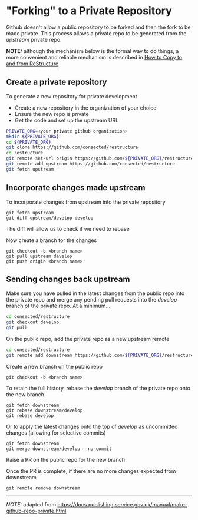 # "Forking" to a Private Repository

Github doesn't allow a public repository to be forked and then the fork to be made private. This process allows a private repo to be generated from the _upstream_ private repo.

**NOTE:** although the mechanism below is the formal way to do things, a more convenient and reliable mechanism
is described in [How to Copy to and from ReStructure](how-to-copy-to-restructure.md)

## Create a private repository

To generate a new repository for private development

- Create a new repository in the organization of your choice
- Ensure the new repo is private
- Get the code and set up the upstream URL

```sh
PRIVATE_ORG=<your private github organization>
mkdir ${PRIVATE_ORG}
cd ${PRIVATE_ORG}
git clone https://github.com/consected/restructure
cd restructure
git remote set-url origin https://github.com/${PRIVATE_ORG}/restructure
git remote add upstream https://github.com/consected/restructure
git fetch upstream
```

## Incorporate changes made upstream

To incorporate changes from upstream into the private repository

    git fetch upstream
    git diff upstream/develop develop

The diff will allow us to check if we need to rebase

Now create a branch for the changes

    git checkout -b <branch name>
    git pull upstream develop
    git push origin <branch name>

## Sending changes back upstream

Make sure you have pulled in the latest changes from the public repo into the private repo and merge any pending pull requests into the _develop_ branch of the private repo. At a minimum...

```sh
cd consected/restructure
git checkout develop
git pull

```

On the public repo, add the private repo as a new upstream remote

```sh
cd consected/restructure
git remote add downstream https://github.com/${PRIVATE_ORG}/restructure
```

Create a new branch on the public repo

    git checkout -b <branch name>

To retain the full history, rebase the _develop_ branch of the private repo onto the new branch

    git fetch downstream
    git rebase downstream/develop
    git rebase develop

Or to apply the latest changes onto the top of _develop_ as uncommitted changes (allowing for selective commits)

    git fetch downstream
    git merge downstream/develop --no-commit

Raise a PR on the public repo for the new branch

Once the PR is complete, if there are no more changes expected from downstream

    git remote remove downstream

---

_NOTE:_ adapted from <https://docs.publishing.service.gov.uk/manual/make-github-repo-private.html>

